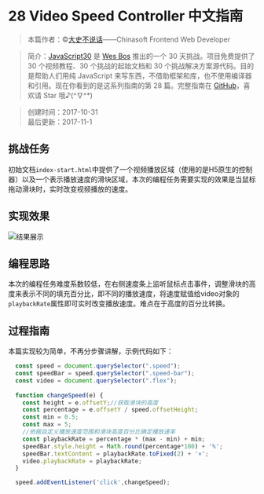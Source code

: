 # 28 Video Speed Controller 中文指南

> 本篇作者：©[大史不说话](https://github.com/dashnowords)——Chinasoft Frontend Web Developer

> 简介：[JavaScript30](https://javascript30.com) 是 [Wes Bos](https://github.com/wesbos) 推出的一个 30 天挑战。项目免费提供了 30 个视频教程、30
> 个挑战的起始文档和 30 个挑战解决方案源代码。目的是帮助人们用纯 JavaScript 来写东西，不借助框架和库，也不使用编译器和引用。现在你看到的是这系列指南的第 28
> 篇。完整指南在 [GitHub](https://github.com/soyaine/JavaScript30)，喜欢请 Star 哦♪(^∇^*)

> 创建时间：2017-10-31   
> 最后更新：2017-11-1

## 挑战任务

初始文档`index-start.html`中提供了一个视频播放区域（使用的是H5原生的控制器）以及一个表示播放速度的滑块区域，本次的编程任务需要实现的效果是当鼠标拖动滑块时，实时改变视频播放的速度。

## 实现效果

![结果展示](https://github.com/soyaine/JavaScript30/blob/master/28%20-%20Video%20Speed%20Controller/effect.png)

## 编程思路

本次的编程任务难度系数较低，在右侧速度条上监听鼠标点击事件，调整滑块的高度来表示不同的填充百分比，即不同的播放速度，将速度赋值给video对象的`playbackRate`属性即可实时改变播放速度。难点在于高度的百分比转换。

## 过程指南

本篇实现较为简单，不再分步骤讲解，示例代码如下：

```js
  const speed = document.querySelector(".speed");
  const speedBar = speed.querySelector(".speed-bar");
  const video = document.querySelector(".flex");
  
  function changeSpeed(e) {
    const height = e.offsetY;//获取滑块的高度
    const percentage = e.offsetY / speed.offsetHeight;
    const min = 0.5;
    const max = 5;
    //依据自定义播放速度范围和滑块高度百分比确定播放速率
    const playbackRate = percentage * (max - min) + min; 
    speedBar.style.height = Math.round(percentage*100) + '%';
    speedBar.textContent = playbackRate.toFixed(2) + '×';
    video.playbackRate = playbackRate;
  }

  speed.addEventListener('click',changeSpeed);
```

